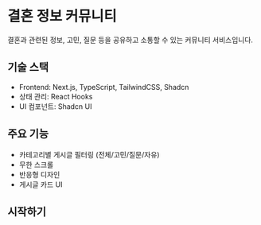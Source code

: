 # 결혼 정보 커뮤니티

결혼과 관련된 정보, 고민, 질문 등을 공유하고 소통할 수 있는 커뮤니티 서비스입니다.

## 기술 스택

- Frontend: Next.js, TypeScript, TailwindCSS, Shadcn
- 상태 관리: React Hooks
- UI 컴포넌트: Shadcn UI

## 주요 기능

- 카테고리별 게시글 필터링 (전체/고민/질문/자유)
- 무한 스크롤
- 반응형 디자인
- 게시글 카드 UI

## 시작하기
